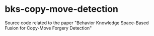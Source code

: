 # bks-copy-move-detection
Source code related to the paper "Behavior Knowledge Space-Based Fusion for Copy-Move Forgery Detection"
